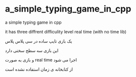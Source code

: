 # a_simple_typing_game_in_cpp
a simple typing game in cpp

it has three diffrent difficulity level
real time (with no time lib)

یک بازی تایپ ساده در سی پلاس پلاس

این بازی سه سطح سختی دارد

و بازی به صورت real time اجرا می شود

از کتابخانه ی زمان استفاده نشده است
